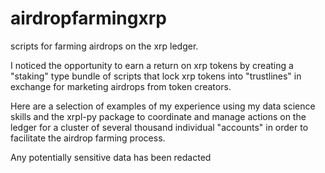 # airdropfarmingxrp
scripts for farming airdrops on the xrp ledger. 

I noticed the opportunity to earn a return on xrp tokens by
creating a "staking" type bundle of scripts that lock xrp tokens into "trustlines" in exchange for 
marketing airdrops from token creators. 

Here are a selection of examples of my experience using my data science skills and the xrpl-py package to coordinate
and manage actions on the ledger for a cluster of several thousand individual "accounts" in order to facilitate
the airdrop farming process. 

Any potentially sensitive data has been redacted 
